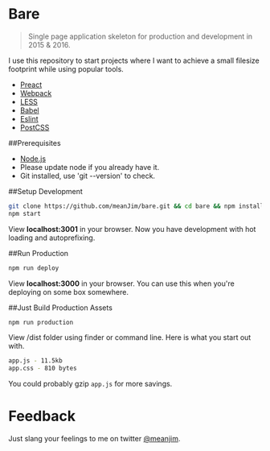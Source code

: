 # Bare
> Single page application skeleton for production and development in 2015 & 2016.

I use this repository to start projects where I want to achieve a small filesize footprint while using popular tools.

* [Preact](http://preactjs.com/)
* [Webpack](https://webpack.github.io/)
* [LESS](https://github.com/less/less.js)
* [Babel](https://babeljs.io/)
* [Eslint](http://eslint.org/)
* [PostCSS](https://github.com/postcss/postcss)

##Prerequisites
* [Node.js](http://nodejs.org/)
* Please update node if you already have it.
* Git installed, use 'git --version' to check.

##Setup Development
```sh
git clone https://github.com/meanJim/bare.git && cd bare && npm install
npm start
```

View **localhost:3001** in your browser. Now you have development with hot loading and autoprefixing.

##Run Production
```sh
npm run deploy
```

View **localhost:3000** in your browser. You can use this when you're deploying on some box somewhere.

##Just Build Production Assets
```sh
npm run production
```

View /dist folder using finder or command line. Here is what you start out with.

```sh
app.js - 11.5kb
app.css - 810 bytes
```

You could probably gzip `app.js` for more savings.

# Feedback
Just slang your feelings to me on twitter [@meanjim](https://www.twitter.com/meanjim).
